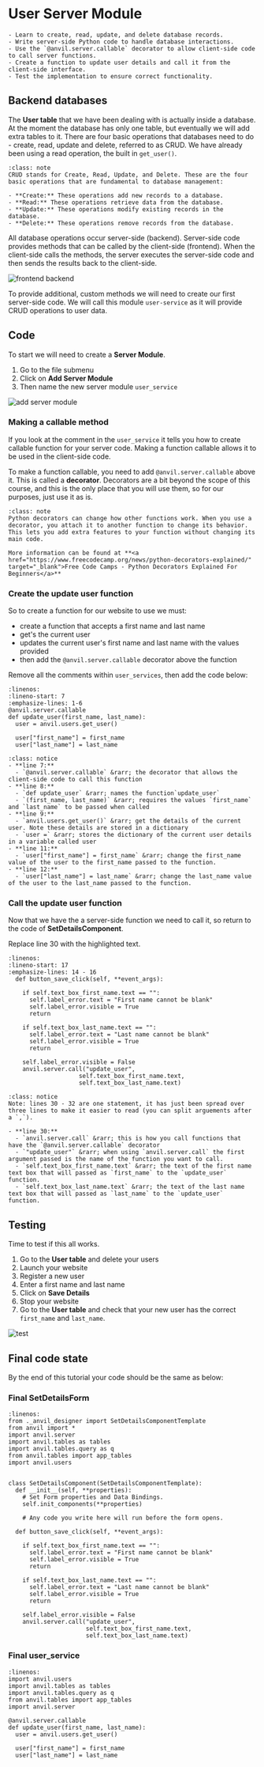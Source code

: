# User Server Module

```{topic} In this tutorial you will:
- Learn to create, read, update, and delete database records.
- Write server-side Python code to handle database interactions.
- Use the `@anvil.server.callable` decorator to allow client-side code to call server functions.
- Create a function to update user details and call it from the client-side interface.
- Test the implementation to ensure correct functionality.
```

## Backend databases

The **User table** that we have been dealing with is actually inside a database. At the moment the database has only one table, but eventually we will add extra tables to it. There are four basic operations that databases need to do - create, read, update and delete, referred to as CRUD. We have already been using a read operation, the built in `get_user()`.

```{admonition} CRUD
:class: note
CRUD stands for Create, Read, Update, and Delete. These are the four basic operations that are fundamental to database management:

- **Create:** These operations add new records to a database.
- **Read:** These operations retrieve data from the database.
- **Update:** These operations modify existing records in the database.
- **Delete:** These operations remove records from the database.
```

All database operations occur server-side (backend). Server-side code provides methods that can be called by the client-side (frontend). When the client-side calls the methods, the server executes the server-side code and then sends the results back to the client-side.

![frontend backend](./assets/img/02/frontend_backend.png)

To provide additional, custom methods we will need to create our first server-side code. We will call this module `user-service` as it will provide CRUD operations to user data.

## Code

To start we will need to create a **Server Module**.

1. Go to the file submenu
2. Click on **Add Server Module**
3. Then name the new server module `user_service`

![add server module](./assets/img/16/add_server_module.png)

### Making a callable method

If you look at the comment in the `user_service` it tells you how to create callable function for your server code. Making a function callable allows it to be used in the client-side code.

To make a function callable, you need to add `@anvil.server.callable` above it. This is called a **decorator**. Decorators are a bit beyond the scope of this course, and this is the only place that you will use them, so for our purposes, just use it as is.

```{admonition} Decorators
:class: note
Python decorators can change how other functions work. When you use a decorator, you attach it to another function to change its behavior. This lets you add extra features to your function without changing its main code.

More information can be found at **<a href="https://www.freecodecamp.org/news/python-decorators-explained/" target="_blank">Free Code Camps - Python Decorators Explained For Beginners</a>**
```

### Create the update user function

So to create a function for our website to use we must:

- create a function that accepts a first name and last name
- get's the current user
- updates the current user's first name and last name with the values provided
- then add the `@anvil.server.callable` decorator above the function

Remove all the comments within `user_services`, then add the code below:

```{code-block} python
:linenos:
:lineno-start: 7
:emphasize-lines: 1-6
@anvil.server.callable
def update_user(first_name, last_name):
  user = anvil.users.get_user()

  user["first_name"] = first_name
  user["last_name"] = last_name
```

```{admonition} Code explaination
:class: notice
- **line 7:**
  - `@anvil.server.callable` &rarr; the decorator that allows the client-side code to call this function
- **line 8:**
  - `def update_user` &rarr; names the function`update_user`
  - `(first_name, last_name)` &rarr; requires the values `first_name` and `last_name` to be passed when called
- **line 9:**
  - `anvil.users.get_user()` &rarr; get the details of the current user. Note these details are stored in a dictionary
  - `user =` &rarr; stores the dictionary of the current user details in a variable called user
- **line 11:**
  - `user["first_name"] = first_name` &rarr; change the first_name value of the user to the first_name passed to the function.
- **line 12:**
  - `user["last_name"] = last_name` &rarr; change the last_name value of the user to the last_name passed to the function.
```

### Call the update user function

Now that we have the a server-side function we need to call it, so return to the code of **SetDetailsComponent**.

Replace line 30 with the highlighted text.

```{code-block} python
:linenos:
:lineno-start: 17
:emphasize-lines: 14 - 16
  def button_save_click(self, **event_args):
    
    if self.text_box_first_name.text == "":
      self.label_error.text = "First name cannot be blank"
      self.label_error.visible = True
      return

    if self.text_box_last_name.text == "":
      self.label_error.text = "Last name cannot be blank"
      self.label_error.visible = True
      return

    self.label_error.visible = False
    anvil.server.call("update_user", 
                    self.text_box_first_name.text, 
                    self.text_box_last_name.text)
```

```{admonition} Code explaination
:class: notice
Note: lines 30 - 32 are one statement, it has just been spread over three lines to make it easier to read (you can split arguements after a `,`).

- **line 30:**
  - `anvil.server.call` &rarr; this is how you call functions that have the `@anvil.server.callable` decorator
  - `"update_user"` &rarr; when using `anvil.server.call` the first argument passed is the name of the function you want to call.
  - `self.text_box_first_name.text` &rarr; the text of the first name text box that will passed as `first_name` to the `update_user` function.
  - `self.text_box_last_name.text` &rarr; the text of the last name text box that will passed as `last_name` to the `update_user` function.
```

## Testing

Time to test if this all works.

1. Go to the **User table** and delete your users
2. Launch your website
3. Register a new user
4. Enter a first name and last name
5. Click on **Save Details**
6. Stop your website
7. Go to the **User table** and check that your new user has the correct `first_name` and `last_name`.

![test](./assets/img/16/test.gif)

## Final code state

By the end of this tutorial your code should be the same as below:

### Final SetDetailsForm

```{code-block} python
:linenos:
from ._anvil_designer import SetDetailsComponentTemplate
from anvil import *
import anvil.server
import anvil.tables as tables
import anvil.tables.query as q
from anvil.tables import app_tables
import anvil.users


class SetDetailsComponent(SetDetailsComponentTemplate):
  def __init__(self, **properties):
    # Set Form properties and Data Bindings.
    self.init_components(**properties)

    # Any code you write here will run before the form opens.

  def button_save_click(self, **event_args):
    
    if self.text_box_first_name.text == "":
      self.label_error.text = "First name cannot be blank"
      self.label_error.visible = True
      return

    if self.text_box_last_name.text == "":
      self.label_error.text = "Last name cannot be blank"
      self.label_error.visible = True
      return

    self.label_error.visible = False
    anvil.server.call("update_user", 
                      self.text_box_first_name.text, 
                      self.text_box_last_name.text)
```

### Final user_service

```{code-block} python
:linenos:
import anvil.users
import anvil.tables as tables
import anvil.tables.query as q
from anvil.tables import app_tables
import anvil.server

@anvil.server.callable
def update_user(first_name, last_name):
  user = anvil.users.get_user()

  user["first_name"] = first_name
  user["last_name"] = last_name
```